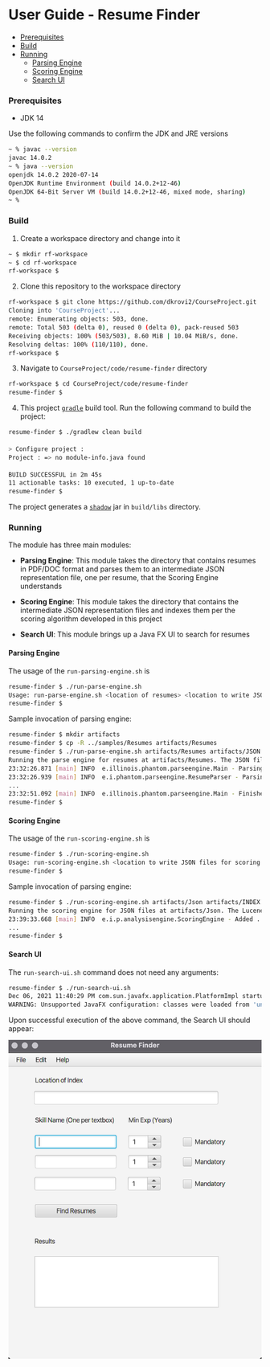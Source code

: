 # User Guide - Resume Finder

+ [Prerequisites](#prerequisites)
+ [Build](#build)
+ [Running](#running)
  - [Parsing Engine](#parsing-engine)
  - [Scoring Engine](#scoring-engine)
  - [Search UI](#search-ui)

### Prerequisites

* JDK 14

Use the following commands to confirm the JDK and JRE versions

```bash
~ % javac --version
javac 14.0.2
~ % java --version 
openjdk 14.0.2 2020-07-14
OpenJDK Runtime Environment (build 14.0.2+12-46)
OpenJDK 64-Bit Server VM (build 14.0.2+12-46, mixed mode, sharing)
~ % 
```

### Build

1. Create a workspace directory and change into it

```bash
~ $ mkdir rf-workspace
~ $ cd rf-workspace
rf-workspace $ 
```

2. Clone this repository to the workspace directory

```bash
rf-workspace $ git clone https://github.com/dkrovi2/CourseProject.git
Cloning into 'CourseProject'...
remote: Enumerating objects: 503, done.
remote: Total 503 (delta 0), reused 0 (delta 0), pack-reused 503
Receiving objects: 100% (503/503), 8.60 MiB | 10.04 MiB/s, done.
Resolving deltas: 100% (110/110), done.
rf-workspace $ 
```

3. Navigate to `CourseProject/code/resume-finder` directory
```bash
rf-workspace $ cd CourseProject/code/resume-finder
resume-finder $ 
```

4. This project [`gradle`](http://gradle.org) build tool. Run the following command to build the project:

```bash
resume-finder $ ./gradlew clean build

> Configure project :
Project : => no module-info.java found

BUILD SUCCESSFUL in 2m 45s
11 actionable tasks: 10 executed, 1 up-to-date
resume-finder $
```

The project generates a [`shadow`](https://imperceptiblethoughts.com/shadow/introduction/) jar in `build/libs` directory.

### Running
The module has three main modules:

* **Parsing Engine**: This module takes the directory that contains resumes in PDF/DOC format and parses them to an intermediate JSON representation file, one per resume, that the Scoring Engine understands

* **Scoring Engine**: This module takes the directory that contains the intermediate JSON representation files and indexes them per the scoring algorithm developed in this project

* **Search UI**: This module brings up a Java FX UI to search for resumes

#### Parsing Engine
The usage of the `run-parsing-engine.sh` is 

```bash
resume-finder $ ./run-parse-engine.sh
Usage: run-parse-engine.sh <location of resumes> <location to write JSON files for scoring engine>
resume-finder $ 
```

Sample invocation of parsing engine:

```bash
resume-finder $ mkdir artifacts
resume-finder $ cp -R ../samples/Resumes artifacts/Resumes
resume-finder $ ./run-parse-engine.sh artifacts/Resumes artifacts/JSON
Running the parse engine for resumes at artifacts/Resumes. The JSON files for scoring engine will be available at artifacts/JSON
23:32:26.871 [main] INFO  e.illinois.phantom.parseengine.Main - Parsing resumes...
23:32:26.939 [main] INFO  e.i.phantom.parseengine.ResumeParser - Parsing resume file at artifacts/Resumes/.....
...
23:32:51.092 [main] INFO  e.illinois.phantom.parseengine.Main - Finished parsing resumes!
resume-finder $ 
```

#### Scoring Engine
The usage of the `run-scoring-engine.sh` is 

```bash
resume-finder $ ./run-scoring-engine.sh
Usage: run-scoring-engine.sh <location to write JSON files for scoring engine> <location of index>
resume-finder $ 
```

Sample invocation of parsing engine:

```bash
resume-finder $ ./run-scoring-engine.sh artifacts/Json artifacts/INDEX
Running the scoring engine for JSON files at artifacts/Json. The Lucene Index will be stored at artifacts/INDEX
23:39:33.668 [main] INFO  e.i.p.analysisengine.ScoringEngine - Added .....
...
resume-finder $ 
```

#### Search UI

The `run-search-ui.sh` command does not need any arguments:

```bash
resume-finder $ ./run-search-ui.sh 
Dec 06, 2021 11:40:29 PM com.sun.javafx.application.PlatformImpl startup
WARNING: Unsupported JavaFX configuration: classes were loaded from 'unnamed module @1e77e32d'
```

Upon successful execution of the above command, the Search UI should appear:

![search-ui.png](search-ui.png)


